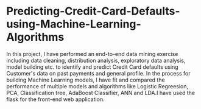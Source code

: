 # Predicting-Credit-Card-Defaults-using-Machine-Learning-Algorithms

In this project, I have performed an end-to-end data mining exercise including data cleaning, distribution analysis, exploratory data analysis, model building etc. to identify and predict Credit Card defaults using Customer's data on past payments and general profile. In the process for building Machine Learning models, I have fit and compared the performance of multiple models and algorithms like Logistic Regreesion, PCA, Classification tree, AdaBoost Classifier, ANN and LDA.I have used the flask for the front-end web application.
